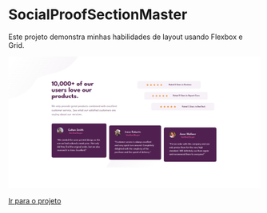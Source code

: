 # SocialProofSectionMaster
Este projeto demonstra minhas habilidades de layout usando Flexbox e Grid.

![Texto alternativo](https://github.com/Mr-nobody2001/SocialProofSection/blob/main/assets/Captura%20de%20tela%20de%202023-08-22%2020-42-35.png)

[Ir para o projeto](https://mr-nobody2001.github.io/SocialProofSectionMaster/)
